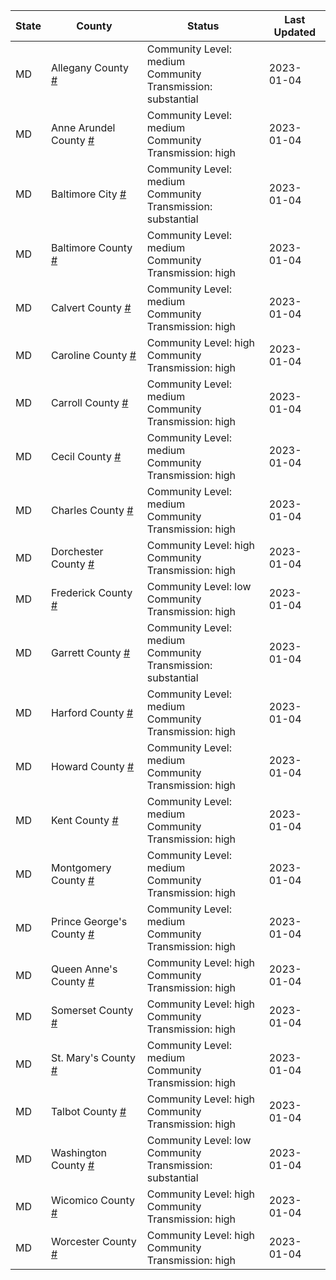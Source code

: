 State | County | Status | Last Updated
--- | --- | --- | --- 
MD | Allegany County <a href="#allegany_county">#</a> | <a name="allegany_county"></a>Community Level: medium<br/>Community Transmission: substantial | 2023-01-04
MD | Anne Arundel County <a href="#anne_arundel_county">#</a> | <a name="anne_arundel_county"></a>Community Level: medium<br/>Community Transmission: high | 2023-01-04
MD | Baltimore City <a href="#baltimore_city">#</a> | <a name="baltimore_city"></a>Community Level: medium<br/>Community Transmission: substantial | 2023-01-04
MD | Baltimore County <a href="#baltimore_county">#</a> | <a name="baltimore_county"></a>Community Level: medium<br/>Community Transmission: high | 2023-01-04
MD | Calvert County <a href="#calvert_county">#</a> | <a name="calvert_county"></a>Community Level: medium<br/>Community Transmission: high | 2023-01-04
MD | Caroline County <a href="#caroline_county">#</a> | <a name="caroline_county"></a>Community Level: high<br/>Community Transmission: high | 2023-01-04
MD | Carroll County <a href="#carroll_county">#</a> | <a name="carroll_county"></a>Community Level: medium<br/>Community Transmission: high | 2023-01-04
MD | Cecil County <a href="#cecil_county">#</a> | <a name="cecil_county"></a>Community Level: medium<br/>Community Transmission: high | 2023-01-04
MD | Charles County <a href="#charles_county">#</a> | <a name="charles_county"></a>Community Level: medium<br/>Community Transmission: high | 2023-01-04
MD | Dorchester County <a href="#dorchester_county">#</a> | <a name="dorchester_county"></a>Community Level: high<br/>Community Transmission: high | 2023-01-04
MD | Frederick County <a href="#frederick_county">#</a> | <a name="frederick_county"></a>Community Level: low<br/>Community Transmission: high | 2023-01-04
MD | Garrett County <a href="#garrett_county">#</a> | <a name="garrett_county"></a>Community Level: medium<br/>Community Transmission: substantial | 2023-01-04
MD | Harford County <a href="#harford_county">#</a> | <a name="harford_county"></a>Community Level: medium<br/>Community Transmission: high | 2023-01-04
MD | Howard County <a href="#howard_county">#</a> | <a name="howard_county"></a>Community Level: medium<br/>Community Transmission: high | 2023-01-04
MD | Kent County <a href="#kent_county">#</a> | <a name="kent_county"></a>Community Level: medium<br/>Community Transmission: high | 2023-01-04
MD | Montgomery County <a href="#montgomery_county">#</a> | <a name="montgomery_county"></a>Community Level: medium<br/>Community Transmission: high | 2023-01-04
MD | Prince George's County <a href="#prince_george's_county">#</a> | <a name="prince_george's_county"></a>Community Level: medium<br/>Community Transmission: high | 2023-01-04
MD | Queen Anne's County <a href="#queen_anne's_county">#</a> | <a name="queen_anne's_county"></a>Community Level: high<br/>Community Transmission: high | 2023-01-04
MD | Somerset County <a href="#somerset_county">#</a> | <a name="somerset_county"></a>Community Level: high<br/>Community Transmission: high | 2023-01-04
MD | St. Mary's County <a href="#st._mary's_county">#</a> | <a name="st._mary's_county"></a>Community Level: medium<br/>Community Transmission: high | 2023-01-04
MD | Talbot County <a href="#talbot_county">#</a> | <a name="talbot_county"></a>Community Level: high<br/>Community Transmission: high | 2023-01-04
MD | Washington County <a href="#washington_county">#</a> | <a name="washington_county"></a>Community Level: low<br/>Community Transmission: substantial | 2023-01-04
MD | Wicomico County <a href="#wicomico_county">#</a> | <a name="wicomico_county"></a>Community Level: high<br/>Community Transmission: high | 2023-01-04
MD | Worcester County <a href="#worcester_county">#</a> | <a name="worcester_county"></a>Community Level: high<br/>Community Transmission: high | 2023-01-04
